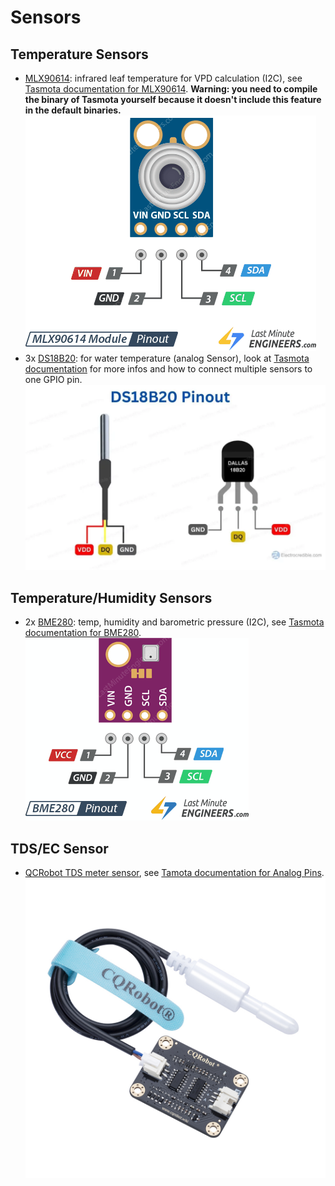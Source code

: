 # Sensors

## Temperature Sensors
- [MLX90614](https://components101.com/sensors/melexis-mlx90614-contact-less-ir-temperature-sensor): infrared leaf temperature for VPD calculation (I2C), see [Tasmota documentation for MLX90614](https://tasmota.github.io/docs/MLX90614/). <b>Warning: you need to compile the binary of Tasmota yourself because it doesn't include this feature in the default binaries.</b>
![MLX09614](../img/mlx90614.png)
- 3x [DS18B20](https://www.analog.com/media/en/technical-documentation/data-sheets/ds18b20.pdf): for water temperature (analog Sensor), look at [Tasmota documentation](https://tasmota.github.io/docs/DS18x20/#multiple-sensors) for more infos and how to connect multiple sensors to one GPIO pin.
  ![DS18B20](../img/ds18b20.webp)
## Temperature/Humidity Sensors
- 2x [BME280](https://www.mouser.at/ProductDetail/Bosch-Sensortec/BME280?qs=2OnyuXx6vpj2fK9HX7qb3g%3D%3D): temp, humidity and barometric pressure (I2C), see [Tasmota documentation for BME280](https://tasmota.github.io/docs/BME280/).
  ![BME280](../img/bme280.png)
## TDS/EC Sensor
- [QCRobot TDS meter sensor](https://www.cqrobot.com/index.php?route=product/product&product_id=1122), see [Tamota documentation for Analog Pins](https://tasmota.github.io/docs/ADC/).
![TDS](../img/tds.jpg)